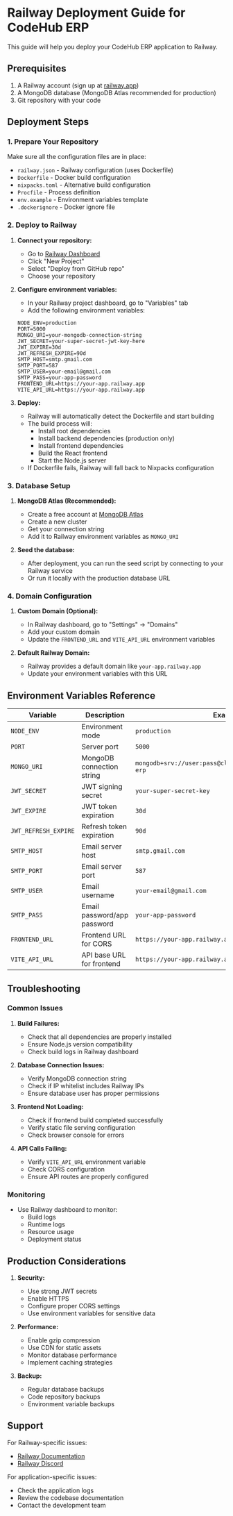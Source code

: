 # Railway Deployment Guide for CodeHub ERP

This guide will help you deploy your CodeHub ERP application to Railway.

## Prerequisites

1. A Railway account (sign up at [railway.app](https://railway.app))
2. A MongoDB database (MongoDB Atlas recommended for production)
3. Git repository with your code

## Deployment Steps

### 1. Prepare Your Repository

Make sure all the configuration files are in place:
- `railway.json` - Railway configuration (uses Dockerfile)
- `Dockerfile` - Docker build configuration
- `nixpacks.toml` - Alternative build configuration
- `Procfile` - Process definition
- `env.example` - Environment variables template
- `.dockerignore` - Docker ignore file

### 2. Deploy to Railway

1. **Connect your repository:**
   - Go to [Railway Dashboard](https://railway.app/dashboard)
   - Click "New Project"
   - Select "Deploy from GitHub repo"
   - Choose your repository

2. **Configure environment variables:**
   - In your Railway project dashboard, go to "Variables" tab
   - Add the following environment variables:

   ```
   NODE_ENV=production
   PORT=5000
   MONGO_URI=your-mongodb-connection-string
   JWT_SECRET=your-super-secret-jwt-key-here
   JWT_EXPIRE=30d
   JWT_REFRESH_EXPIRE=90d
   SMTP_HOST=smtp.gmail.com
   SMTP_PORT=587
   SMTP_USER=your-email@gmail.com
   SMTP_PASS=your-app-password
   FRONTEND_URL=https://your-app.railway.app
   VITE_API_URL=https://your-app.railway.app
   ```

3. **Deploy:**
   - Railway will automatically detect the Dockerfile and start building
   - The build process will:
     - Install root dependencies
     - Install backend dependencies (production only)
     - Install frontend dependencies
     - Build the React frontend
     - Start the Node.js server
   - If Dockerfile fails, Railway will fall back to Nixpacks configuration

### 3. Database Setup

1. **MongoDB Atlas (Recommended):**
   - Create a free account at [MongoDB Atlas](https://www.mongodb.com/atlas)
   - Create a new cluster
   - Get your connection string
   - Add it to Railway environment variables as `MONGO_URI`

2. **Seed the database:**
   - After deployment, you can run the seed script by connecting to your Railway service
   - Or run it locally with the production database URL

### 4. Domain Configuration

1. **Custom Domain (Optional):**
   - In Railway dashboard, go to "Settings" → "Domains"
   - Add your custom domain
   - Update the `FRONTEND_URL` and `VITE_API_URL` environment variables

2. **Default Railway Domain:**
   - Railway provides a default domain like `your-app.railway.app`
   - Update your environment variables with this URL

## Environment Variables Reference

| Variable | Description | Example |
|----------|-------------|---------|
| `NODE_ENV` | Environment mode | `production` |
| `PORT` | Server port | `5000` |
| `MONGO_URI` | MongoDB connection string | `mongodb+srv://user:pass@cluster.mongodb.net/codehub-erp` |
| `JWT_SECRET` | JWT signing secret | `your-super-secret-key` |
| `JWT_EXPIRE` | JWT token expiration | `30d` |
| `JWT_REFRESH_EXPIRE` | Refresh token expiration | `90d` |
| `SMTP_HOST` | Email server host | `smtp.gmail.com` |
| `SMTP_PORT` | Email server port | `587` |
| `SMTP_USER` | Email username | `your-email@gmail.com` |
| `SMTP_PASS` | Email password/app password | `your-app-password` |
| `FRONTEND_URL` | Frontend URL for CORS | `https://your-app.railway.app` |
| `VITE_API_URL` | API base URL for frontend | `https://your-app.railway.app` |

## Troubleshooting

### Common Issues

1. **Build Failures:**
   - Check that all dependencies are properly installed
   - Ensure Node.js version compatibility
   - Check build logs in Railway dashboard

2. **Database Connection Issues:**
   - Verify MongoDB connection string
   - Check if IP whitelist includes Railway IPs
   - Ensure database user has proper permissions

3. **Frontend Not Loading:**
   - Check if frontend build completed successfully
   - Verify static file serving configuration
   - Check browser console for errors

4. **API Calls Failing:**
   - Verify `VITE_API_URL` environment variable
   - Check CORS configuration
   - Ensure API routes are properly configured

### Monitoring

- Use Railway dashboard to monitor:
  - Build logs
  - Runtime logs
  - Resource usage
  - Deployment status

## Production Considerations

1. **Security:**
   - Use strong JWT secrets
   - Enable HTTPS
   - Configure proper CORS settings
   - Use environment variables for sensitive data

2. **Performance:**
   - Enable gzip compression
   - Use CDN for static assets
   - Monitor database performance
   - Implement caching strategies

3. **Backup:**
   - Regular database backups
   - Code repository backups
   - Environment variable backups

## Support

For Railway-specific issues:
- [Railway Documentation](https://docs.railway.app)
- [Railway Discord](https://discord.gg/railway)

For application-specific issues:
- Check the application logs
- Review the codebase documentation
- Contact the development team
